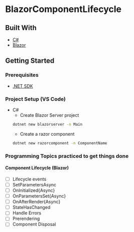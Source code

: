 # BlazorComponentLifecycle  

## Built With  
* [C#](https://docs.microsoft.com/en-us/dotnet/csharp// "C# documentation")  
* [Blazor](https://docs.microsoft.com/en-us/aspnet/core/blazor/?view=aspnetcore-6.0/ "Blazor Documentation")  

## Getting Started  
### Prerequisites
* [.NET SDK](https://dotnet.microsoft.com/en-us/download/dotnet/6.0 "Download .NET 6.0")  

### Project Setup (VS Code)
* C#  
  * Create Blazor Server project  
  ```bash
  dotnet new blazorserver -n Main
  ```   
  * Create a razor component  
  ```bash
  dotnet new razorcomponent -n ComponentName
  ``` 

### Programming Topics practiced to get things done  
#### Component Lifecycle (Blazor)  
- [ ] Lifecycle events
- [ ] SetParametersAsync  
- [ ] OnInitialized{Async}    
- [ ] OnParametersSet{Async}  
- [ ] OnAfterRender{Async}  
- [ ] StateHasChanged  
- [ ] Handle Errors  
- [ ] Prerendering  
- [ ] Component Disposal